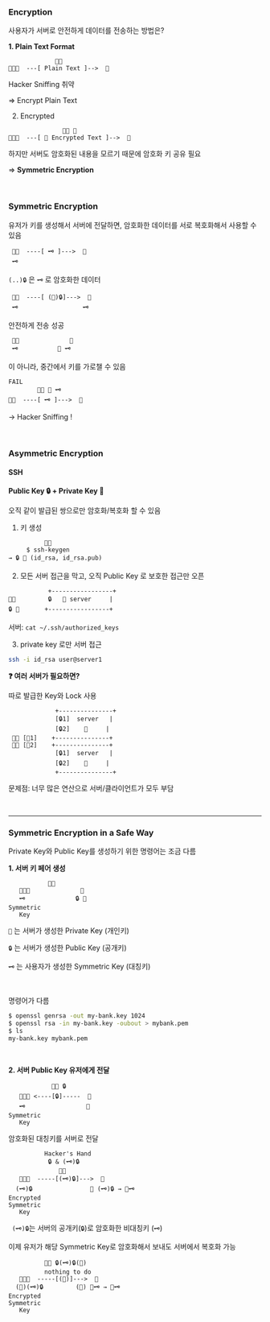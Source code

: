 ### **Encryption**

사용자가 서버로 안전하게 데이터를 전송하는 방법은?

**1. Plain Text Format**

```
             🥷🏼
👩🏻‍💻  ---[ Plain Text ]-->  💾
```

Hacker Sniffing 취약

=> Encrypt Plain Text


2. Encrypted

```
               🥷🏼 📄
👩🏻‍💻  ---[ 📄 Encrypted Text ]-->  💾
```

하지만 서버도 암호화된 내용을 모르기 때문에 암호화 키 공유 필요

=> **Symmetric Encryption**

<br>

### **Symmetric Encryption**

유저가 키를 생성해서 서버에 전달하면, 암호화한 데이터를 서로 복호화해서 사용할 수 있음 

```
 👩🏻‍  ----[ 🗝️ ]--->  💾
 🗝️
```

`(..)🔒` 은 `🗝️` 로 암호화한 데이터

```
 👩🏻‍  ----[ (📄)🔒]--->  💾
 🗝️                  🗝️
```

안전하게 전송 성공

```
 👩🏻‍              💾
 🗝️           ️📄 🗝
```

이 아니라, 중간에서 키를 가로챌 수 있음

```
FAIL
        🥷🏼 📄 🗝️
👩🏻‍  ----[ 🗝️ ]--->  💾
```

→ Hacker Sniffing !



<br>

### **Asymmetric Encryption**

#### SSH

**Public Key 🔒  + Private Key 🔑**

오직 같이 발급된 쌍으로만 암호화/복호화 할 수 있음

1. 키 생성

```
          👩🏻‍
     $ ssh-keygen
→ 🔒 🔑 (id_rsa, id_rsa.pub)
```

2. 모든 서버 접근을 막고, 오직 Public Key 로 보호한 접근만 오픈

```
           +-----------------+
👩🏻‍         🔒   💾 server     |
🔒 🔑       +-----------------+
```

서버: `cat ~/.ssh/authorized_keys`

3. private key 로만 서버 접근

```Bash
ssh -i id_rsa user@server1
```

**❓ 여러 서버가 필요하면?**

따로 발급한 Key와 Lock 사용

```
             +---------------+
             [🔒1]  server   |
             [🔒2]    💾     |
 👩🏻 [🔑1]    +---------------+
 🧑🏻‍ [🔑2]    +---------------+
             [🔒1]  server   |
             [🔒2]    💾     |
             +---------------+
```

문제점: 너무 많은 연산으로 서버/클라이언트가 모두 부담

<br>

---

### **Symmetric Encryption in a Safe Way**


Private Key와 Public Key를 생성하기 위한 명령어는 조금 다름

**1. 서버 키 페어 생성**

```
           🥷🏼
   👩🏻‍💻              💾
   🗝️              🔒 🔑
Symmetric 
   Key
```

`🔑` 는 서버가 생성한 Private Key (개인키)

`🔒` 는 서버가 생성한 Public Key (공개키)

`🗝️` 는 사용자가 생성한 Symmetric Key (대칭키)

<br>

명령어가 다름

```Bash
$ openssl genrsa -out my-bank.key 1024
$ openssl rsa -in my-bank.key -oubout > mybank.pem
$ ls
my-bank.key mybank.pem
```

<br>

**2. 서버 Public Key 유저에게 전달**

```
            🥷🏼 🔒
   👩🏻‍💻 <----[🔒]-----  💾
   🗝️                 🔑
Symmetric 
   Key
```

암호화된 대칭키를 서버로 전달

```
          Hacker's Hand
           🔒 & (🗝️)🔒
              🥷🏼
   👩🏻‍💻  -----[(🗝️)🔒]--->  💾
  (🗝️)🔒                🔑 (🗝️)🔒 → 🔑🗝️
Encrypted
Symmetric 
   Key
```

` (🗝️)🔒`는 서버의 공개키(`🔒`)로 암호화한 비대칭키 (`🗝️`)


이제 유저가 해당 Symmetric Key로 암호화해서 보내도 서버에서 복호화 가능


```
          🥷🏼 🔒(🗝️)🔒(📄️)
          nothing to do
   👩🏻‍💻  -----[(📄️)]--->  💾
  (📄️)(🗝)🔒         (📄️) 🔑🗝️ → 📄️🗝️
Encrypted
Symmetric 
   Key
```
